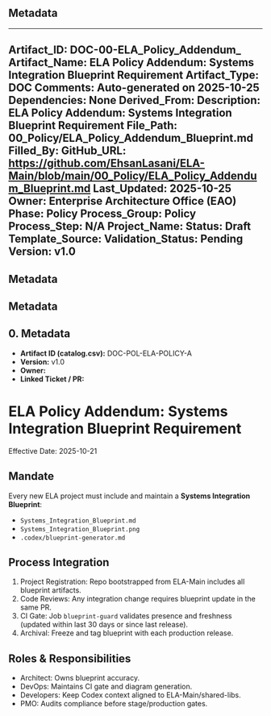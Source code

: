 ## Metadata
---
Artifact_ID: DOC-00-ELA_Policy_Addendum_
Artifact_Name: ELA Policy Addendum: Systems Integration Blueprint Requirement
Artifact_Type: DOC
Comments: Auto-generated on 2025-10-25
Dependencies: None
Derived_From: 
Description: ELA Policy Addendum: Systems Integration Blueprint Requirement
File_Path: 00_Policy/ELA_Policy_Addendum_Blueprint.md
Filled_By: 
GitHub_URL: https://github.com/EhsanLasani/ELA-Main/blob/main/00_Policy/ELA_Policy_Addendum_Blueprint.md
Last_Updated: 2025-10-25
Owner: Enterprise Architecture Office (EAO)
Phase: Policy
Process_Group: Policy
Process_Step: N/A
Project_Name: 
Status: Draft
Template_Source: 
Validation_Status: Pending
Version: v1.0
---
## Metadata
## Metadata
## 0. Metadata
- **Artifact ID (catalog.csv):** DOC-POL-ELA-POLICY-A
- **Version:** v1.0
- **Owner:** 
- **Linked Ticket / PR:** 

# ELA Policy Addendum: Systems Integration Blueprint Requirement

Effective Date: 2025-10-21

## Mandate
Every new ELA project must include and maintain a **Systems Integration Blueprint**:
- `Systems_Integration_Blueprint.md`
- `Systems_Integration_Blueprint.png`
- `.codex/blueprint-generator.md`

## Process Integration
1. Project Registration: Repo bootstrapped from ELA-Main includes all blueprint artifacts.
2. Code Reviews: Any integration change requires blueprint update in the same PR.
3. CI Gate: Job `blueprint-guard` validates presence and freshness (updated within last 30 days or since last release).
4. Archival: Freeze and tag blueprint with each production release.

## Roles & Responsibilities
- Architect: Owns blueprint accuracy.
- DevOps: Maintains CI gate and diagram generation.
- Developers: Keep Codex context aligned to ELA-Main/shared-libs.
- PMO: Audits compliance before stage/production gates.
